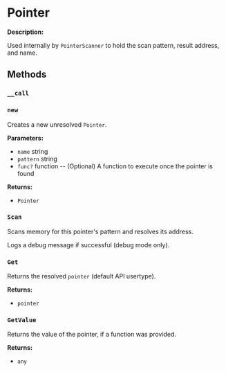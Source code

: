 # Pointer

**Description:**

Used internally by `PointerScanner` to hold the scan pattern, result address, and name.

## Methods

### `__call`


### `new`

Creates a new unresolved `Pointer`.

**Parameters:**
- `name` string
- `pattern` string
- `func?` function -- (Optional) A function to execute once the pointer is found


**Returns:**
- `Pointer` 

### `Scan`

Scans memory for this pointer's pattern and resolves its address.

Logs a debug message if successful (debug mode only).


### `Get`

Returns the resolved `pointer` (default API usertype).

**Returns:**
- `pointer` 

### `GetValue`

Returns the value of the pointer, if a function was provided.

**Returns:**
- `any` 

